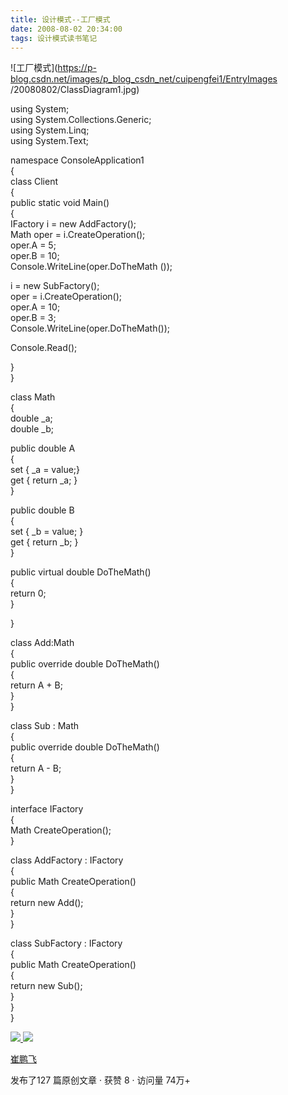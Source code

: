 ```yaml
---
title: 设计模式--工厂模式
date: 2008-08-02 20:34:00
tags: 设计模式读书笔记
---
```

![工厂模式](https://p-blog.csdn.net/images/p_blog_csdn_net/cuipengfei1/EntryImages
/20080802/ClassDiagram1.jpg)

using System;  
using System.Collections.Generic;  
using System.Linq;  
using System.Text;

namespace ConsoleApplication1  
{  
class Client  
{  
public static void Main()  
{  
IFactory i = new AddFactory();  
Math oper = i.CreateOperation();  
oper.A = 5;  
oper.B = 10;  
Console.WriteLine(oper.DoTheMath ());

i = new SubFactory();  
oper = i.CreateOperation();  
oper.A = 10;  
oper.B = 3;  
Console.WriteLine(oper.DoTheMath());

Console.Read();

}  
}

class Math  
{  
double _a;  
double _b;

public double A  
{  
set { _a = value;}  
get { return _a; }  
}

public double B  
{  
set { _b = value; }  
get { return _b; }  
}

public virtual double DoTheMath()  
{  
return 0;  
}  
  
}

class Add:Math  
{  
public override double DoTheMath()  
{  
return A + B;  
}  
}

class Sub : Math  
{  
public override double DoTheMath()  
{  
return A - B;  
}  
}

interface IFactory  
{  
Math CreateOperation();  
}

class AddFactory : IFactory  
{  
public Math CreateOperation()  
{  
return new Add();  
}  
}

class SubFactory : IFactory  
{  
public Math CreateOperation()  
{  
return new Sub();  
}  
}  
}  



[ ![](https://profile.csdnimg.cn/5/2/5/3_cuipengfei1)
![](https://g.csdnimg.cn/static/user-reg-year/1x/11.png)
](https://blog.csdn.net/cuipengfei1)

[ 崔鹏飞 ](https://blog.csdn.net/cuipengfei1)

发布了127 篇原创文章  ·  获赞 8  ·  访问量 74万+

